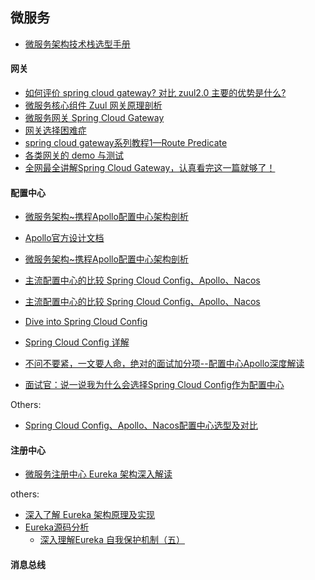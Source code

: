 ## 微服务
- [微服务架构技术栈选型手册](https://www.infoq.cn/article/micro-service-technology-stack/)

#### 网关
- [如何评价 spring cloud gateway? 对比 zuul2.0 主要的优势是什么?](https://www.zhihu.com/question/280850489/answer/522263176)
- [微服务核心组件 Zuul 网关原理剖析](https://cloud.tencent.com/developer/article/1334070)
- [微服务网关 Spring Cloud Gateway](https://www.cnblogs.com/cjsblog/p/11099234.html)
- [网关选择困难症](https://www.edjdhbb.com/2018/12/16/%E7%BD%91%E5%85%B3%E9%80%89%E6%8B%A9%E5%9B%B0%E9%9A%BE%E7%97%87/)
- [spring cloud gateway系列教程1—Route Predicate](https://www.edjdhbb.com/2018/12/25/spring%20cloud%20gateway%E7%B3%BB%E5%88%97%E6%95%99%E7%A8%8B1%E2%80%94%E2%80%94Route%20Predicate/)
- [各类网关的 demo 与测试](https://github.com/kimmking/atlantis)
- [全网最全讲解Spring Cloud Gateway，认真看完这一篇就够了！](https://mp.weixin.qq.com/s?__biz=MzkwMzE3MDY0Ng==&mid=2247486721&idx=1&sn=5199c52838757f2e11a91596b19ecf07&chksm=c09b1238f7ec9b2e4c178940fea33b4654c55939fdd3ffd8d40baa082e3cf814079968705cf2&scene=21#wechat_redirect)


#### 配置中心
- [微服务架构~携程Apollo配置中心架构剖析](https://mp.weixin.qq.com/s/-hUaQPzfsl9Lm3IqQW3VDQ)
- [Apollo官方设计文档](https://www.apolloconfig.com/#/zh/design/apollo-design)
- [微服务架构~携程Apollo配置中心架构剖析](https://mp.weixin.qq.com/s/-hUaQPzfsl9Lm3IqQW3VDQ)
  
- [主流配置中心的比较 Spring Cloud Config、Apollo、Nacos](https://www.jianshu.com/p/e4168b4fb51e)
- [主流配置中心的比较 Spring Cloud Config、Apollo、Nacos](https://blog.csdn.net/educast/article/details/90446604)
- [Dive into Spring Cloud Config](https://nobodyiam.com/2016/04/02/dive-into-spring-cloud-config/)
- [Spring Cloud Config 详解](https://www.jianshu.com/p/d696fc89a331)
- [不问不要紧，一文要人命，绝对的面试加分项--配置中心Apollo深度解读](https://mp.weixin.qq.com/s?__biz=MzkwMzE3MDY0Ng==&mid=2247486802&idx=1&sn=46b2a3c5cc8d6a3b0ffd62187eb7ce64&chksm=c09b126bf7ec9b7dd948213f79dd7ea707e8feeb1795e10dab172f0d6cac3c8cfbd278147067&scene=178&cur_album_id=1571227588654645250#rd)
- [面试官：说一说我为什么会选择Spring Cloud Config作为配置中心](https://my.oschina.net/u/3748584/blog/4877446)

Others:
- [Spring Cloud Config、Apollo、Nacos配置中心选型及对比](https://www.pianshen.com/article/26331375367/)

#### 注册中心
- [微服务注册中心 Eureka 架构深入解读](https://www.infoq.cn/article/jlDJQ*3wtN2PcqTDyokh)

others:
- [深入了解 Eureka 架构原理及实现](https://zhuanlan.zhihu.com/p/138542807)
- [Eureka源码分析](https://www.jianshu.com/nb/27291694)
  - [深入理解Eureka 自我保护机制（五）](https://www.jianshu.com/p/2d7a10d70efb)

#### 消息总线
[](https://www.zhihu.com/question/282619114)


